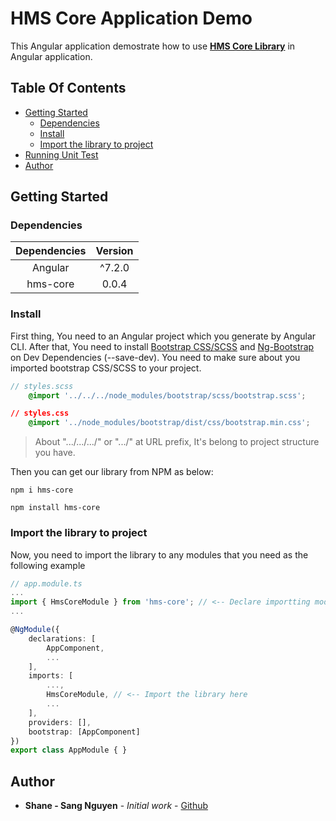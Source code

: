 # HMS Core Application Demo

This Angular application demostrate how to use [**HMS Core Library**](https://github.com/SangNguyenOSD/hms-core-v1) in Angular application.

## Table Of Contents

* [Getting Started](#getting-started)
    * [Dependencies](#dependencies)
    * [Install](#install)
    * [Import the library to project](#import-the-library-to-project)
* [Running Unit Test](#running-unit-test)
* [Author](#author)


## Getting Started

### Dependencies 
| Dependencies  | Version        | 
| :-----------: |:--------------:|
| Angular       | ^7.2.0         |
| hms-core      | 0.0.4         |

### Install

First thing, You need to an Angular project which you generate by Angular CLI.
After that, You need to install [Bootstrap CSS/SCSS](https://www.npmjs.com/package/bootstrap) and [Ng-Bootstrap](https://github.com/ng-bootstrap/ng-bootstrap) on Dev Dependencies (--save-dev). You need to make sure about you imported bootstrap CSS/SCSS to your project.
```scss
// styles.scss
    @import '../../../node_modules/bootstrap/scss/bootstrap.scss';
```
```css
// styles.css
    @import '../node_modules/bootstrap/dist/css/bootstrap.min.css';
```
> About ".../.../.../" or ".../" at URL prefix, It's belong to project structure you have.

Then you can get our library from NPM as below:
```shell
npm i hms-core
```
```shell
npm install hms-core
```

### Import the library to project

Now, you need to import the library to any modules that you need as the following example
```ts
// app.module.ts
...
import { HmsCoreModule } from 'hms-core'; // <-- Declare importting module from hms-core here
...

@NgModule({
    declarations: [
        AppComponent,
        ...
    ],
    imports: [
        ...,
        HmsCoreModule, // <-- Import the library here
        ...
    ],
    providers: [],
    bootstrap: [AppComponent]
})
export class AppModule { }
```

## Author
* **Shane - Sang Nguyen** - *Initial work* - [Github](https://github.com/SangNguyenOSD)
